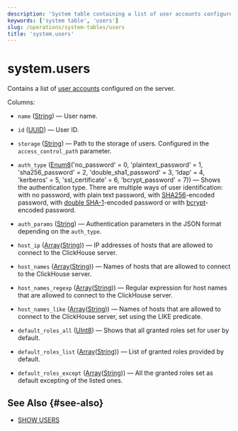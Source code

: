 ```yaml
---
description: 'System table containing a list of user accounts configured on the server.'
keywords: ['system table', 'users']
slug: /operations/system-tables/users
title: 'system.users'
---
```


# system.users

Contains a list of [user accounts](../../guides/sre/user-management/index.md#user-account-management) configured on the server.

Columns:

- `name` ([String](../../sql-reference/data-types/string.md)) — User name.

- `id` ([UUID](../../sql-reference/data-types/uuid.md)) — User ID.

- `storage` ([String](../../sql-reference/data-types/string.md)) — Path to the storage of users. Configured in the `access_control_path` parameter.

- `auth_type` ([Enum8](../../sql-reference/data-types/enum.md)('no_password' = 0, 'plaintext_password' = 1, 'sha256_password' = 2, 'double_sha1_password' = 3, 'ldap' = 4, 'kerberos' = 5, 'ssl_certificate' = 6, 'bcrypt_password' = 7)) — Shows the authentication type. There are multiple ways of user identification: with no password, with plain text password, with [SHA256](https://en.wikipedia.org/wiki/SHA-2)-encoded password, with [double SHA-1](https://en.wikipedia.org/wiki/SHA-1)-encoded password or with [bcrypt](https://en.wikipedia.org/wiki/Bcrypt)-encoded password.

- `auth_params` ([String](../../sql-reference/data-types/string.md)) — Authentication parameters in the JSON format depending on the `auth_type`.

- `host_ip` ([Array](../../sql-reference/data-types/array.md)([String](../../sql-reference/data-types/string.md))) — IP addresses of hosts that are allowed to connect to the ClickHouse server.

- `host_names` ([Array](../../sql-reference/data-types/array.md)([String](../../sql-reference/data-types/string.md))) — Names of hosts that are allowed to connect to the ClickHouse server.

- `host_names_regexp` ([Array](../../sql-reference/data-types/array.md)([String](../../sql-reference/data-types/string.md))) — Regular expression for host names that are allowed to connect to the ClickHouse server.

- `host_names_like` ([Array](../../sql-reference/data-types/array.md)([String](../../sql-reference/data-types/string.md))) — Names of hosts that are allowed to connect to the ClickHouse server, set using the LIKE predicate.

- `default_roles_all` ([UInt8](/sql-reference/data-types/int-uint#integer-ranges)) — Shows that all granted roles set for user by default.

- `default_roles_list` ([Array](../../sql-reference/data-types/array.md)([String](../../sql-reference/data-types/string.md))) — List of granted roles provided by default.

- `default_roles_except` ([Array](../../sql-reference/data-types/array.md)([String](../../sql-reference/data-types/string.md))) — All the granted roles set as default excepting of the listed ones.

## See Also {#see-also}

- [SHOW USERS](/sql-reference/statements/show#show-users)
